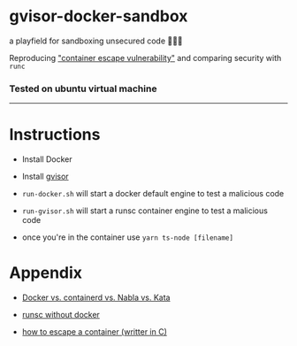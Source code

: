 # gvisor-docker-sandbox
a playfield for sandboxing unsecured code 🙊🙉🙈

Reproducing ["container escape vulnerability"](https://nvd.nist.gov/vuln/detail/CVE-2019-5736)
and comparing security with `runc`

### Tested on ubuntu virtual machine 

---

# Instructions 

- Install Docker
- Install [gvisor](https://gvisor.dev/docs/user_guide/install/#install-from-an-apt-repository)

- `run-docker.sh` will start a docker default engine to test a malicious code

- `run-gvisor.sh` will start a runsc container engine to test a malicious code

- once you're in the container use `yarn ts-node [filename]`


# Appendix

- [Docker vs. containerd vs. Nabla vs. Kata](https://www.inovex.de/blog/containers-docker-containerd-nabla-kata-firecracker/)

- [runsc without docker](https://medium.com/@remco_verhoef/sandboxing-with-gvisor-b9979bd424b9)

- [how to escape a container (writter in C)](https://capsule8.com/blog/practical-container-escape-exercise/)

